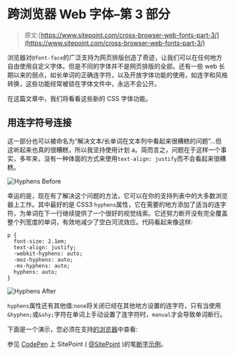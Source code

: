# 跨浏览器 Web 字体–第 3 部分

> 原文:[https://www.sitepoint.com/cross-browser-web-fonts-part-3/](https://www.sitepoint.com/cross-browser-web-fonts-part-3/)

浏览器对`@font-face`的广泛支持为网页排版创造了奇迹，让我们可以在任何地方自由使用自定义字体。但是不同的字体并不是网页排版的全部。还有一些 web 长期以来的弱点，如长单词的正确连字符，以及开放字体功能的使用，如连字和风格转换，这些功能经常被锁在字体文件中，永远不会公开。

在这篇文章中，我们将看看这些新的 CSS 字体功能。

## 用连字符号连接

这一部分也可以被命名为“解决文本/长单词在文本列中看起来很糟糕的问题”…但这听起来也真的很糟糕，所以我坚持使用计划 a。简而言之，问题在于这样一个事实，多年来，没有一种体面的方式来使用`text-align: justify`而不会看起来很糟糕。

![Hyphens Before](../Images/f56a45a8cb67df98d83b55b4b1f34a61.png)

幸运的是，现在有了解决这个问题的方法，它可以在你的支持列表中的大多数浏览器上工作。其中最好的是 CSS3 `hyphens`属性，它在需要的地方添加了适当的连字符，为单词在下一行继续提供了一个很好的视觉线索。它还努力断开没有完全覆盖整个列宽度的单词，有效地减少了空白河流效应。代码看起来像这样:

```
p { 
  font-size: 2.1em; 
  text-align: justify;  
  -webkit-hyphens: auto; 
  -moz-hyphens: auto; 
  -ms-hyphens: auto; 
  hyphens: auto; 
}
```

![Hyphens After](../Images/a897a519c4b544b98f9e4a2f42219799.png)

`hyphens`属性还有其他值:`none`将关闭已经在其他地方设置的连字符，只有当使用`&hyphen;`或`&shy;`字符在单词上手动设置了连字符时，`manual`才会导致单词断行。

下面是一个演示，您必须在支持[的浏览器](http://caniuse.com/#search=hyphens)中查看:

参见 [CodePen](http://codepen.io) 上 SitePoint ( [@SitePoint](http://codepen.io/SitePoint) )的笔[断字示例](http://codepen.io/SitePoint/pen/iusvq)。